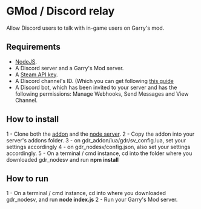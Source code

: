 # GMod / Discord relay
Allow Discord users to talk with in-game users on Garry's mod.

## Requirements
- [NodeJS](https://nodejs.org/en/download/).
- A Discord server and a Garry's Mod server.
- A [Steam API key](https://steamcommunity.com/dev/apikey).
- A Discord channel's ID. (Which you can get following [this guide]((https://support.discord.com/hc/en-us/articles/206346498-Where-can-I-find-my-User-Server-Message-ID-))
- A Discord bot, which has been invited to your server and has the following permissions:  Manage Webhooks, Send Messages and View Channel.

## How to install
1 - Clone both the [addon](https://github.com/44lr/gdr_addon) and the [node server](https://github.com/44lr/gdr_nodesv).
2 - Copy the addon into your server's addons folder.
3 - on gdr_addon/lua/gdr/sv_config.lua, set your settings accordingly
4 - on gdr_nodesv/config.json, also set your settings accordingly.
5 - On a terminal / cmd instance, cd into the folder where you downloaded gdr_nodesv and run **npm install**

## How to run
1 - On a terminal / cmd instance, cd into where you downloaded gdr_nodesv, and run **node index.js**
2 - Run your Garry's Mod server.